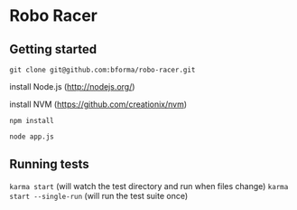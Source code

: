 # Robo Racer

## Getting started

`git clone git@github.com:bforma/robo-racer.git`

install Node.js (http://nodejs.org/)

install NVM (https://github.com/creationix/nvm)

`npm install`

`node app.js`

## Running tests

`karma start` (will watch the test directory and run when files change)
`karma start --single-run` (will run the test suite once)